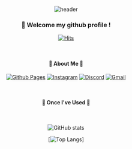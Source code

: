 <div align="center"> 

![header](https://capsule-render.vercel.app/api?type=Cylinder&height=100&text=EDOC&desc=I’m%20currently%20learning...&descAlignY=85&animation=fadeIn&color=timeAuto&fontColor=000000)
###  :wave: Welcome my github profile !
[![Hits](https://hits.seeyoufarm.com/api/count/incr/badge.svg?url=https%3A%2F%2Fgithub.com%2Fpoik1118%2F&count_bg=%2379C83D&title_bg=%23555555&icon=&icon_color=%23E7E7E7&title=hits&edge_flat=false)](https://hits.seeyoufarm.com)

 <br/>

####  :speech_balloon: About Me :speech_balloon:

[![Github Pages](https://img.shields.io/badge/github%20pages-121013?style=for-the-badge&logo=github&logoColor=white&link=https://github.com/poik1118/)](https://github.com/poik1118/)
[![Instagram](https://img.shields.io/badge/Instagram-%23E4405F.svg?style=for-the-badge&logo=Instagram&logoColor=white&link=https://www.instagram.com/daeseung_03/)](https://www.instagram.com/daeseung_03/)
[![Discord](https://img.shields.io/badge/Discord-%235865F2.svg?style=for-the-badge&logo=discord&logoColor=white)](mailto:poik1118@naver.com)
[![Gmail](https://img.shields.io/badge/Gmail-D14836?style=for-the-badge&logo=gmail&logoColor=white&link=mailto:poik031118@gmail.com)](mailto:poik031118@gmail.com)

<br/>

####  :open_book: Once I've Used :open_book:

<br/>

![GitHub stats](https://github-readme-stats.vercel.app/api?username=poik1118&show_icons=true&theme=transparent)

[![Top Langs](https://github-readme-stats.vercel.app/api/top-langs/?username=poik1118&layout=donut&theme=transparent)]




<!--
### Hi there 👋

**poik1118/poik1118** is a ✨ _special_ ✨ repository because its `README.md` (this file) appears on your GitHub profile.

Here are some ideas to get you started:

- 🔭 I’m currently working on ...
- 🌱 I’m currently learning ...
- 👯 I’m looking to collaborate on ...
- 🤔 I’m looking for help with ...
- 💬 Ask me about ...
- 📫 How to reach me: ...
- 😄 Pronouns: ...
- ⚡ Fun fact: ...

Header Customize : https://github.com/kyechan99/capsule-render#types
![header](https://capsule-render.vercel.app/api?type=Cylinder&height=100&text=EDOC&desc=I’m%20currently%20learning%20.....&descAlignY=85&animation=fadeIn&color=0:667eea,100:764ba2&fontColor=705FBE&stroke=715AB8&strokeWidth=1)

Readme Stats : https://github.com/anuraghazra/github-readme-stats
-->
